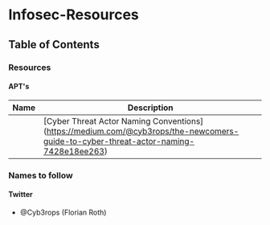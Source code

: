 # Infosec-Resources

## Table of Contents

### Resources

#### APT's

| Name | Description |
|---|---|
| | [Cyber Threat Actor Naming Conventions] (https://medium.com/@cyb3rops/the-newcomers-guide-to-cyber-threat-actor-naming-7428e18ee263) |

### Names to follow

#### Twitter

- @Cyb3rops (Florian Roth)

